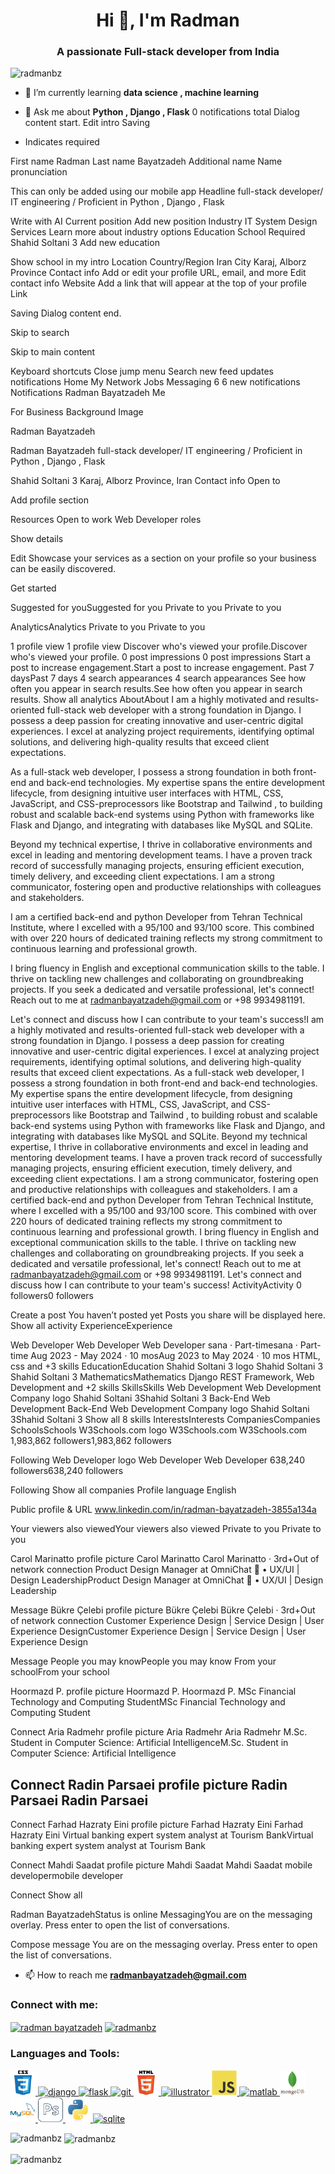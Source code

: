 <h1 align="center">Hi 👋, I'm Radman</h1>
<h3 align="center">A passionate Full-stack developer from India</h3>

<p align="left"> <img src="https://komarev.com/ghpvc/?username=radmanbz&label=Profile%20views&color=0e75b6&style=flat" alt="radmanbz" /> </p>

- 🌱 I’m currently learning **data science , machine learning**

- 💬 Ask me about **Python , Django , Flask**
0 notifications total
Dialog content start.
Edit intro
Saving
* Indicates required

First name
Radman
Last name
Bayatzadeh
Additional name
Name pronunciation

This can only be added using our mobile app
Headline 
full-stack developer/ IT engineering / Proficient in Python , Django , Flask

Write with AI
Current position
Add new position
Industry 
IT System Design Services
Learn more about industry options
Education
School 
Required
Shahid Soltani 3
Add new education


Show school in my intro
Location
Country/Region 
Iran
City
Karaj, Alborz Province
Contact info
Add or edit your profile URL, email, and more
Edit contact info
Website
Add a link that will appear at the top of your profile
Link

Saving
Dialog content end.

Skip to search

Skip to main content

Keyboard shortcuts
Close jump menu
Search
new feed updates notifications
Home
My Network
Jobs
Messaging
6
6 new notifications
Notifications
Radman Bayatzadeh
Me

For Business
Background Image

Radman Bayatzadeh

Radman Bayatzadeh
full-stack developer/ IT engineering / Proficient in Python , Django , Flask

Shahid Soltani 3
Karaj, Alborz Province, Iran  Contact info
Open to

Add profile section

Resources
Open to work
Web Developer roles

Show details

Edit
Showcase your services as a section on your profile so your business can be easily discovered.

Get started


Suggested for youSuggested for you
 Private to you Private to you

AnalyticsAnalytics
 Private to you Private to you

1 profile view
1 profile view
Discover who's viewed your profile.Discover who's viewed your profile.
0 post impressions
0 post impressions
Start a post to increase engagement.Start a post to increase engagement.
Past 7 daysPast 7 days
4 search appearances
4 search appearances
See how often you appear in search results.See how often you appear in search results.
Show all analytics
AboutAbout
I am a highly motivated and results-oriented full-stack web developer with a strong foundation in Django. I possess a deep passion for creating innovative and user-centric digital experiences. I excel at analyzing project requirements, identifying optimal solutions, and delivering high-quality results that exceed client expectations.

As a full-stack web developer, I possess a strong foundation in both front-end and back-end technologies. My expertise spans the entire development lifecycle, from designing intuitive user interfaces with HTML, CSS, JavaScript, and CSS-preprocessors like Bootstrap and Tailwind , to building robust and scalable back-end systems using Python with frameworks like Flask and Django, and integrating with databases like MySQL and SQLite.

Beyond my technical expertise, I thrive in collaborative environments and excel in leading and mentoring development teams. I have a proven track record of successfully managing projects, ensuring efficient execution, timely delivery, and exceeding client expectations. I am a strong communicator, fostering open and productive relationships with colleagues and stakeholders.

I am a certified back-end and python Developer from Tehran Technical Institute, where I excelled with a 95/100 and 93/100 score. This combined with over 220 hours of dedicated training reflects my strong commitment to continuous learning and professional growth.

I bring fluency in English and exceptional communication skills to the table. I thrive on tackling new challenges and collaborating on groundbreaking projects. If you seek a dedicated and versatile professional, let's connect! Reach out to me at radmanbayatzadeh@gmail.com or +98 9934981191.

Let's connect and discuss how I can contribute to your team's success!I am a highly motivated and results-oriented full-stack web developer with a strong foundation in Django. I possess a deep passion for creating innovative and user-centric digital experiences. I excel at analyzing project requirements, identifying optimal solutions, and delivering high-quality results that exceed client expectations. As a full-stack web developer, I possess a strong foundation in both front-end and back-end technologies. My expertise spans the entire development lifecycle, from designing intuitive user interfaces with HTML, CSS, JavaScript, and CSS-preprocessors like Bootstrap and Tailwind , to building robust and scalable back-end systems using Python with frameworks like Flask and Django, and integrating with databases like MySQL and SQLite. Beyond my technical expertise, I thrive in collaborative environments and excel in leading and mentoring development teams. I have a proven track record of successfully managing projects, ensuring efficient execution, timely delivery, and exceeding client expectations. I am a strong communicator, fostering open and productive relationships with colleagues and stakeholders. I am a certified back-end and python Developer from Tehran Technical Institute, where I excelled with a 95/100 and 93/100 score. This combined with over 220 hours of dedicated training reflects my strong commitment to continuous learning and professional growth. I bring fluency in English and exceptional communication skills to the table. I thrive on tackling new challenges and collaborating on groundbreaking projects. If you seek a dedicated and versatile professional, let's connect! Reach out to me at radmanbayatzadeh@gmail.com or +98 9934981191. Let's connect and discuss how I can contribute to your team's success!
ActivityActivity
0 followers0 followers

Create a post
You haven’t posted yet
Posts you share will be displayed here.
Show all activity
ExperienceExperience

Web Developer
Web Developer
Web Developer
sana · Part-timesana · Part-time
Aug 2023 - May 2024 · 10 mosAug 2023 to May 2024 · 10 mos
HTML, css and +3 skills
EducationEducation
Shahid Soltani 3 logo
Shahid Soltani 3
Shahid Soltani 3
MathematicsMathematics
Django REST Framework, Web Development and +2 skills
SkillsSkills
Web Development
Web Development
Company logo
Shahid Soltani 3Shahid Soltani 3
Back-End Web Development
Back-End Web Development
Company logo
Shahid Soltani 3Shahid Soltani 3
Show all 8 skills
InterestsInterests
CompaniesCompanies
SchoolsSchools
W3Schools.com logo
W3Schools.com
W3Schools.com
1,983,862 followers1,983,862 followers

Following
Web Developer logo
Web Developer
Web Developer
638,240 followers638,240 followers

Following
Show all companies
Profile language
English

Public profile & URL
www.linkedin.com/in/radman-bayatzadeh-3855a134a


Your viewers also viewedYour viewers also viewed
 Private to you Private to you

Carol Marinatto profile picture
Carol Marinatto
Carol Marinatto
· 3rd+Out of network connection
Product Design Manager at OmniChat 💬 • UX/UI | Design LeadershipProduct Design Manager at OmniChat 💬 • UX/UI | Design Leadership

Message
Bükre Çelebi profile picture
Bükre Çelebi
Bükre Çelebi
· 3rd+Out of network connection
Customer Experience Design | Service Design | User Experience DesignCustomer Experience Design | Service Design | User Experience Design

Message
People you may knowPeople you may know
From your schoolFrom your school

Hoormazd P. profile picture
Hoormazd P.
Hoormazd P.
MSc Financial Technology and Computing StudentMSc Financial Technology and Computing Student

Connect
Aria Radmehr profile picture
Aria Radmehr
Aria Radmehr
M.Sc. Student in Computer Science: Artificial IntelligenceM.Sc. Student in Computer Science: Artificial Intelligence

Connect
Radin Parsaei profile picture
Radin Parsaei
Radin Parsaei
----

Connect
Farhad Hazraty Eini profile picture
Farhad Hazraty Eini
Farhad Hazraty Eini
Virtual banking expert system analyst at Tourism BankVirtual banking expert system analyst at Tourism Bank

Connect
Mahdi Saadat profile picture
Mahdi Saadat
Mahdi Saadat
mobile developermobile developer

Connect
Show all

Radman BayatzadehStatus is online
MessagingYou are on the messaging overlay. Press enter to open the list of conversations.

Compose message
You are on the messaging overlay. Press enter to open the list of conversations.

- 📫 How to reach me **radmanbayatzadeh@gmail.com**

<h3 align="left">Connect with me:</h3>
<p align="left">
<a href="https://linkedin.com/in/radman bayatzadeh" target="blank"><img align="center" src="https://raw.githubusercontent.com/rahuldkjain/github-profile-readme-generator/master/src/images/icons/Social/linked-in-alt.svg" alt="radman bayatzadeh" height="30" width="40" /></a>
<a href="https://instagram.com/radmanbz" target="blank"><img align="center" src="https://raw.githubusercontent.com/rahuldkjain/github-profile-readme-generator/master/src/images/icons/Social/instagram.svg" alt="radmanbz" height="30" width="40" /></a>
</p>

<h3 align="left">Languages and Tools:</h3>
<p align="left"> <a href="https://www.w3schools.com/css/" target="_blank" rel="noreferrer"> <img src="https://raw.githubusercontent.com/devicons/devicon/master/icons/css3/css3-original-wordmark.svg" alt="css3" width="40" height="40"/> </a> <a href="https://www.djangoproject.com/" target="_blank" rel="noreferrer"> <img src="https://cdn.worldvectorlogo.com/logos/django.svg" alt="django" width="40" height="40"/> </a> <a href="https://flask.palletsprojects.com/" target="_blank" rel="noreferrer"> <img src="https://www.vectorlogo.zone/logos/pocoo_flask/pocoo_flask-icon.svg" alt="flask" width="40" height="40"/> </a> <a href="https://git-scm.com/" target="_blank" rel="noreferrer"> <img src="https://www.vectorlogo.zone/logos/git-scm/git-scm-icon.svg" alt="git" width="40" height="40"/> </a> <a href="https://www.w3.org/html/" target="_blank" rel="noreferrer"> <img src="https://raw.githubusercontent.com/devicons/devicon/master/icons/html5/html5-original-wordmark.svg" alt="html5" width="40" height="40"/> </a> <a href="https://www.adobe.com/in/products/illustrator.html" target="_blank" rel="noreferrer"> <img src="https://www.vectorlogo.zone/logos/adobe_illustrator/adobe_illustrator-icon.svg" alt="illustrator" width="40" height="40"/> </a> <a href="https://developer.mozilla.org/en-US/docs/Web/JavaScript" target="_blank" rel="noreferrer"> <img src="https://raw.githubusercontent.com/devicons/devicon/master/icons/javascript/javascript-original.svg" alt="javascript" width="40" height="40"/> </a> <a href="https://www.mathworks.com/" target="_blank" rel="noreferrer"> <img src="https://upload.wikimedia.org/wikipedia/commons/2/21/Matlab_Logo.png" alt="matlab" width="40" height="40"/> </a> <a href="https://www.mongodb.com/" target="_blank" rel="noreferrer"> <img src="https://raw.githubusercontent.com/devicons/devicon/master/icons/mongodb/mongodb-original-wordmark.svg" alt="mongodb" width="40" height="40"/> </a> <a href="https://www.mysql.com/" target="_blank" rel="noreferrer"> <img src="https://raw.githubusercontent.com/devicons/devicon/master/icons/mysql/mysql-original-wordmark.svg" alt="mysql" width="40" height="40"/> </a> <a href="https://www.photoshop.com/en" target="_blank" rel="noreferrer"> <img src="https://raw.githubusercontent.com/devicons/devicon/master/icons/photoshop/photoshop-line.svg" alt="photoshop" width="40" height="40"/> </a> <a href="https://www.python.org" target="_blank" rel="noreferrer"> <img src="https://raw.githubusercontent.com/devicons/devicon/master/icons/python/python-original.svg" alt="python" width="40" height="40"/> </a> <a href="https://www.sqlite.org/" target="_blank" rel="noreferrer"> <img src="https://www.vectorlogo.zone/logos/sqlite/sqlite-icon.svg" alt="sqlite" width="40" height="40"/> </a> </p>

<p><img align="left" src="https://github-readme-stats.vercel.app/api/top-langs?username=radmanbz&show_icons=true&locale=en&layout=compact" alt="radmanbz" /></p>

<p>&nbsp;<img align="center" src="https://github-readme-stats.vercel.app/api?username=radmanbz&show_icons=true&locale=en" alt="radmanbz" /></p>

<p><img align="center" src="https://github-readme-streak-stats.herokuapp.com/?user=radmanbz&" alt="radmanbz" /></p>
